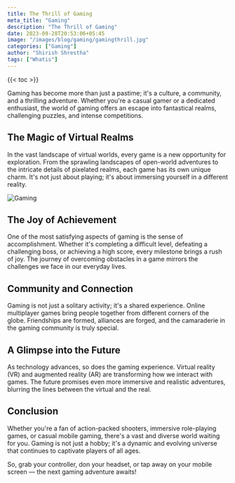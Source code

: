 ```yaml
---
title: The Thrill of Gaming
meta_title: "Gaming"
description: "The Thrill of Gaming"
date: 2023-09-28T20:53:06+05:45
image: "/images/blog/gaming/gamingthrill.jpg"
categories: ["Gaming"]
author: "Shirish Shrestha"
tags: ["Whatis"]
---
```

{{< toc >}}

Gaming has become more than just a pastime; it's a culture, a community, and a thrilling adventure. Whether you're a casual gamer or a dedicated enthusiast, the world of gaming offers an escape into fantastical realms, challenging puzzles, and intense competitions.

## The Magic of Virtual Realms

In the vast landscape of virtual worlds, every game is a new opportunity for exploration. From the sprawling landscapes of open-world adventures to the intricate details of pixelated realms, each game has its own unique charm. It's not just about playing; it's about immersing yourself in a different reality.

![Gaming](https://example.com/gaming-image.jpg)

## The Joy of Achievement

One of the most satisfying aspects of gaming is the sense of accomplishment. Whether it's completing a difficult level, defeating a challenging boss, or achieving a high score, every milestone brings a rush of joy. The journey of overcoming obstacles in a game mirrors the challenges we face in our everyday lives.

## Community and Connection

Gaming is not just a solitary activity; it's a shared experience. Online multiplayer games bring people together from different corners of the globe. Friendships are formed, alliances are forged, and the camaraderie in the gaming community is truly special.

## A Glimpse into the Future

As technology advances, so does the gaming experience. Virtual reality (VR) and augmented reality (AR) are transforming how we interact with games. The future promises even more immersive and realistic adventures, blurring the lines between the virtual and the real.

## Conclusion

Whether you're a fan of action-packed shooters, immersive role-playing games, or casual mobile gaming, there's a vast and diverse world waiting for you. Gaming is not just a hobby; it's a dynamic and evolving universe that continues to captivate players of all ages.

So, grab your controller, don your headset, or tap away on your mobile screen — the next gaming adventure awaits!
